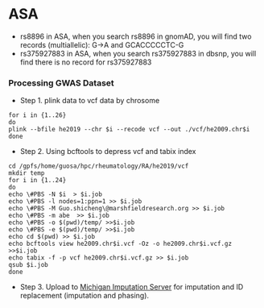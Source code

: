 # ASA

* rs8896 in ASA, when you search rs8896 in gnomAD, you will find two records (multiallelic): G->A and GCACCCCCTC-G
* rs375927883 in ASA, when you search rs375927883 in dbsnp, you will find there is no record for rs375927883

### Processing GWAS Dataset

* Step 1. plink data to vcf data by chrosome

```
for i in {1..26}
do
plink --bfile he2019 --chr $i --recode vcf --out ./vcf/he2009.chr$i
done
```
* Step 2. Using bcftools to depress vcf and tabix index

```
cd /gpfs/home/guosa/hpc/rheumatology/RA/he2019/vcf
mkdir temp
for i in {1..24}
do
echo \#PBS -N $i  > $i.job
echo \#PBS -l nodes=1:ppn=1 >> $i.job
echo \#PBS -M Guo.shicheng\@marshfieldresearch.org >> $i.job
echo \#PBS -m abe  >> $i.job
echo \#PBS -o $(pwd)/temp/ >>$i.job
echo \#PBS -e $(pwd)/temp/ >>$i.job
echo cd $(pwd) >> $i.job
echo bcftools view he2009.chr$i.vcf -Oz -o he2009.chr$i.vcf.gz >>$i.job
echo tabix -f -p vcf he2009.chr$i.vcf.gz >> $i.job
qsub $i.job
done
```
* Step 3. Upload to [Michigan Imputation Server](https://imputationserver.sph.umich.edu) for imputation and ID replacement (imputation and phasing). 


